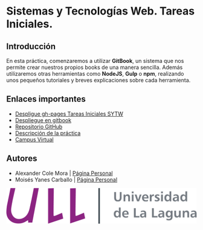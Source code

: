 # Sistemas y Tecnologías Web. Tareas Iniciales.

## Introducción

En esta práctica, comenzaremos a utilizar **GitBook**, un sistema que nos permite crear nuestros propios books de una manera sencilla. Además utilizaremos otras herramientas como **NodeJS**, **Gulp** o **npm**, realizando unos pequeños tutoriales y breves explicaciones sobre cada herramienta.

## Enlaces importantes
*  [Despligue gh-pages Tareas Iniciales SYTW](https://ull-esit-sytw-1617.github.io/tareas-iniciales-alex-moi/)
*  [Despliegue en gitbook](https://alu0100767421.gitbooks.io/tareas-iniciales-alex-moi/content/)
*  [Repositorio GitHub](https://github.com/ULL-ESIT-SYTW-1617/tareas-iniciales-alex-moi)
*  [Descripción de la práctica](https://crguezl.github.io/ull-esit-1617/practicas/practicagitbook.html)
*  [Campus Virtual](https://campusvirtual.ull.es/1617/course/view.php?id=1175)

## Autores

* Alexander Cole Mora  | [Página Personal](alu0100767421.github.io)
* Moisés Yanes Carballo | [Página Personal](alu0100782851.github.io)

![Universidad de La Laguna](https://github.com/ULL-ESIT-SYTW-1617/tareas-iniciales-alex-moi/blob/master/images/logotipo-principal.png?raw=true)